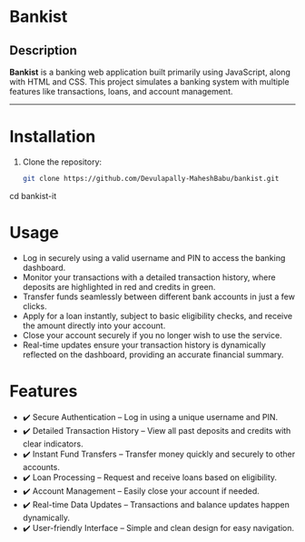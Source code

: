 # Bankist

## Description
**Bankist** is a banking web application built primarily using JavaScript, along with HTML and CSS. This project simulates a banking system with multiple features like transactions, loans, and account management.

---

# Installation
1. Clone the repository:
   ```bash
   git clone https://github.com/Devulapally-MaheshBabu/bankist.git
cd bankist-it
  # Usage
- Log in securely using a valid username and PIN to access the banking dashboard.
- Monitor your transactions with a detailed transaction history, where deposits are highlighted in red and credits in green.
- Transfer funds seamlessly between different bank accounts in just a few clicks.
- Apply for a loan instantly, subject to basic eligibility checks, and receive the amount directly into your account.
- Close your account securely if you no longer wish to use the service.
- Real-time updates ensure your transaction history is dynamically reflected on the dashboard, providing an accurate financial summary.
  
# Features
- ✔️ Secure Authentication – Log in using a unique username and PIN.
- ✔️ Detailed Transaction History – View all past deposits and credits with clear indicators.
- ✔️ Instant Fund Transfers – Transfer money quickly and securely to other accounts.
- ✔️ Loan Processing – Request and receive loans based on eligibility.
- ✔️ Account Management – Easily close your account if needed.
- ✔️ Real-time Data Updates – Transactions and balance updates happen dynamically.
- ✔️ User-friendly Interface – Simple and clean design for easy navigation.
